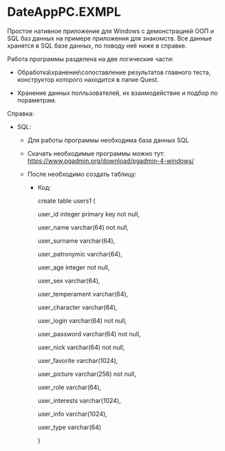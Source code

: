 # DateAppPC.EXMPL
Простое нативное приложение для Windows с демонстрацией ООП и SQL баз данных на примере приложения для знакомств.
Все данные хранятся в SQL базе данных, по поводу неё ниже в справке.

Работа программы разделена на две логические части:

- Обработка\хранение\сопоставление результатов главного теста, конструктор которого находится в папке Quest.

- Хранение данных полльзователей, их взаимодействие и подбор по пораметрам.

Справка:

  - SQL:
  
    - Для работы программы необходима база данных SQL
    
    - Скачать необходимые программы можно тут: https://www.pgadmin.org/download/pgadmin-4-windows/
    
    - После необходимо создать таблицу:
    
        - Код:
        
          create table users1 (

            user_id integer primary key not null,

            user_name varchar(64) not null,

            user_surname varchar(64),

            user_patronymic varchar(64),

            user_age integer not null,

            user_sex varchar(64),

            user_temperament varchar(64),

            user_character varchar(64),

            user_login varchar(64) not null,

            user_password varchar(64) not null,

            user_nick varchar(64) not null,

            user_favorite varchar(1024),

            user_picture varchar(256) not null,

            user_role varchar(64),

            user_interests varchar(1024),

            user_info varchar(1024),

            user_type varchar(64)

          )

